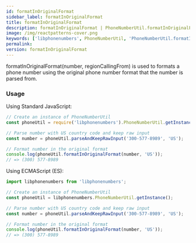 ```yaml
---
id: formatInOriginalFormat
sidebar_label: formatInOriginalFormat
title: formatInOriginalFormat
description: formatInOriginalFormat | PhoneNumberUtil.formatInOriginalFormat | Libphonenumbers
image: /img/reactpatterns-cover.png
keywords: ['libphonenumbers', PhoneNumberUtil, 'PhoneNumberUtil.formatInOriginalFormat', 'formatInOriginalFormat']
permalink: 
version: formatInOriginalFormat
---
```


formatInOriginalFormat(number, regionCallingFrom) is used to formats a phone number using the original phone number format that the number is parsed from.

### Usage

Using Standard JavaScript:

```js
// Create an instance of PhoneNumberUtil
const phoneUtil = require('libphonenumbers').PhoneNumberUtil.getInstance();

// Parse number with US country code and keep raw input
const number = phoneUtil.parseAndKeepRawInput('300-577-8989', 'US');

// Format number in the original format
console.log(phoneUtil.formatInOriginalFormat(number, 'US'));
// => (300) 577-8989
```

Using ECMAScript (ES):

```js
import libphonenumbers from 'libphonenumbers';

// Create an instance of PhoneNumberUtil
const phoneUtil = libphonenumbers.PhoneNumberUtil.getInstance();

// Parse number with US country code and keep raw input
const number = phoneUtil.parseAndKeepRawInput('300-577-8989', 'US');

// Format number in the original format
console.log(phoneUtil.formatInOriginalFormat(number, 'US'));
// => (300) 577-8989
```
